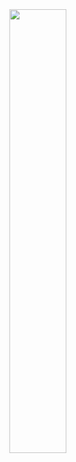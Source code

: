 
<div>
  <a href='https://github.com/jbernardofortes' position='relative' margin='auto'>
    <img  width='45%' pointer-events='none' src="https://readme-stats.clckblog.space/api/top-langs/?username=jbernardoFortes&theme=github_dark&hide_border=True&layout=compact&count_private=true&hide=css"/>
</div>
